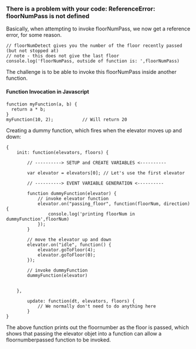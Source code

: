### There is a problem with your code: ReferenceError: floorNumPass is not defined

Basically, when attempting to invoke floorNumPass, we now get a reference error, for some reason.

```
// floorNumDetect gives you the number of the floor recently passed (but not stopped at)
// note - this does not give the last floor
console.log('floorNumPass, outside of function is: ',floorNumPass)
```

The challenge is to be able to invoke this floorNumPass inside another function.

#### Function Invocation in Javascript

```
function myFunction(a, b) {
  return a * b;
}
myFunction(10, 2);           // Will return 20
```

Creating a dummy function, which fires when the elevator moves up and down:

```
{
    init: function(elevators, floors) {

        // ----------> SETUP and CREATE VARIABLES <----------

        var elevator = elevators[0]; // Let's use the first elevator

        // ----------> EVENT VARIABLE GENERATION <----------

        function dummyFunction(elevator) {
            // invoke elevator function
            elevator.on("passing_floor", function(floorNum, direction) {
                console.log('printing floorNum in dummyFunction',floorNum)
            });
        }

        // move the elevator up and down
        elevator.on("idle", function() {
            elevator.goToFloor(4);
            elevator.goToFloor(0);         
        });

        // invoke dummyFunction
        dummyFunction(elevator)


    },

        update: function(dt, elevators, floors) {
            // We normally don't need to do anything here
        }
}
```

The above function prints out the floornumber as the floor is passed, which shows that passing the elevator objet into a function can allow a floornumberpassed function to be invoked.
